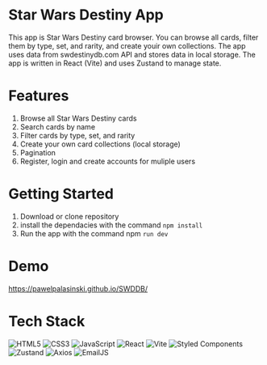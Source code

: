 # Star Wars Destiny App

This app is Star Wars Destiny card browser. You can browse all cards, filter them by type, set, and rarity, and create youir own collections. The app uses data from swdestinydb.com API and stores data in local storage. The app is written in React (Vite) and uses Zustand to manage state.

# Features

1. Browse all Star Wars Destiny cards
2. Search cards by name
3. Filter cards by type, set, and rarity
4. Create your own card collections (local storage)
5. Pagination
6. Register, login and create accounts for muliple users

# Getting Started

1. Download or clone repository
2. install the dependacies with the command ```npm install```
3. Run the app with the command npm ```run dev```

# Demo

https://pawelpalasinski.github.io/SWDDB/

# Tech Stack

![HTML5](https://img.shields.io/badge/html5-%23E34F26.svg?style=for-the-badge&logo=html5&logoColor=white)
![CSS3](https://img.shields.io/badge/css3-%231572B6.svg?style=for-the-badge&logo=css3&logoColor=white)
![JavaScript](https://img.shields.io/badge/javascript-%23323330.svg?style=for-the-badge&logo=javascript&logoColor=%23F7DF1E)
![React](https://img.shields.io/badge/react-%2320232a.svg?style=for-the-badge&logo=react&logoColor=%2361DAFB)
![Vite](https://img.shields.io/badge/vite-%23646CFF.svg?style=for-the-badge&logo=vite&logoColor=white)
![Styled Components](https://img.shields.io/badge/styled--components-DB7093?style=for-the-badge&logo=styled-components&logoColor=white)
![Zustand](https://img.shields.io/badge/Zustand-green?style=for-the-badge)
![Axios](https://img.shields.io/badge/Axios-gray?style=for-the-badge)
![EmailJS](https://img.shields.io/badge/EmailJS-red?style=for-the-badge)
